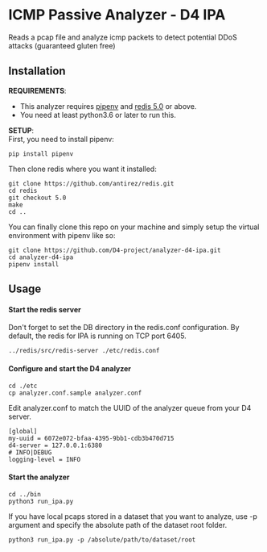 # ICMP Passive Analyzer - D4 IPA

Reads a pcap file and analyze icmp packets to detect potential DDoS attacks 
(guaranteed gluten free)

## Installation
**REQUIREMENTS**: 
- This analyzer requires [pipenv](https://pipenv.readthedocs.io/en/latest/) and [redis 5.0](https://redis.io) or above.
- You need at least python3.6 or later to run this.

**SETUP**:\
First, you need to install pipenv:
```shell script
pip install pipenv
```
Then clone redis where you want it installed:
```shell script
git clone https://github.com/antirez/redis.git
cd redis
git checkout 5.0
make
cd ..
```

You can finally clone this repo on your machine and simply setup the virtual environment with pipenv like so:
```shell script
git clone https://github.com/D4-project/analyzer-d4-ipa.git
cd analyzer-d4-ipa
pipenv install
```

## Usage
#### Start the redis server
Don't forget to set the DB directory in the redis.conf configuration. By default, the redis for IPA is running on TCP port 6405.
```shell script
../redis/src/redis-server ./etc/redis.conf
```

#### Configure and start the D4 analyzer
```shell script
cd ./etc
cp analyzer.conf.sample analyzer.conf
```
Edit analyzer.conf to match the UUID of the analyzer queue from your D4 server.
```shell script
[global]
my-uuid = 6072e072-bfaa-4395-9bb1-cdb3b470d715
d4-server = 127.0.0.1:6380
# INFO|DEBUG
logging-level = INFO
```

#### Start the analyzer
```shell script
cd ../bin
python3 run_ipa.py
```

If you have local pcaps stored in a dataset that you want to analyze, use -p argument and specify the absolute path of the dataset root folder.
```shell script
python3 run_ipa.py -p /absolute/path/to/dataset/root
```
